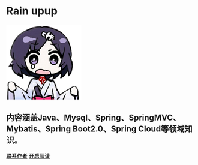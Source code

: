 # **Rain upup**
![](image/rain1.png)

## **内容涵盖Java、Mysql、Spring、SpringMVC、Mybatis、Spring Boot2.0、Spring Cloud等领域知识。**


[**联系作者**](/docs/work/contact.md)
[**开启阅读**](README.md)
